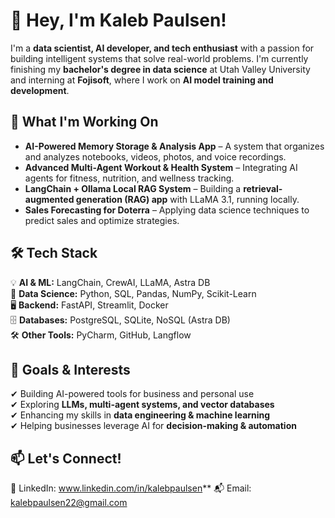 # 👋 Hey, I'm Kaleb Paulsen!  

I'm a **data scientist, AI developer, and tech enthusiast** with a passion for building intelligent systems that solve real-world problems. I'm currently finishing my **bachelor's degree in data science** at Utah Valley University and interning at **Fojisoft**, where I work on **AI model training and development**.  

## 🚀 What I'm Working On  
- **AI-Powered Memory Storage & Analysis App** – A system that organizes and analyzes notebooks, videos, photos, and voice recordings.  
- **Advanced Multi-Agent Workout & Health System** – Integrating AI agents for fitness, nutrition, and wellness tracking.  
- **LangChain + Ollama Local RAG System** – Building a **retrieval-augmented generation (RAG) app** with LLaMA 3.1, running locally.  
- **Sales Forecasting for Doterra** – Applying data science techniques to predict sales and optimize strategies.  

## 🛠️ Tech Stack  
💡 **AI & ML:** LangChain, CrewAI, LLaMA, Astra DB  
💾 **Data Science:** Python, SQL, Pandas, NumPy, Scikit-Learn  
🖥 **Backend:** FastAPI, Streamlit, Docker  
🗄 **Databases:** PostgreSQL, SQLite, NoSQL (Astra DB)  
🛠 **Other Tools:** PyCharm, GitHub, Langflow  

## 🎯 Goals & Interests  
✔ Building AI-powered tools for business and personal use  
✔ Exploring **LLMs, multi-agent systems, and vector databases**  
✔ Enhancing my skills in **data engineering & machine learning**  
✔ Helping businesses leverage AI for **decision-making & automation**  

## 📫 Let's Connect!  
💼 LinkedIn: www.linkedin.com/in/kalebpaulsen**
📬 Email: kalebpaulsen22@gmail.com


